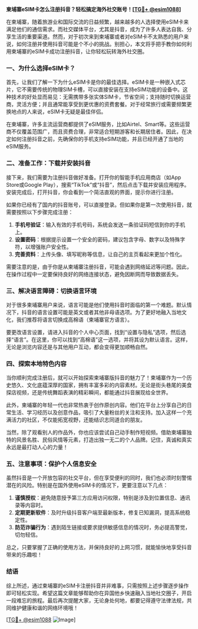 **柬埔寨eSIM卡怎么注册抖音？轻松搞定海外社交账号！[[TG💪+ @esim1088](https://t.me/s/esim1088)]**

在柬埔寨，随着旅游业和国际交流的日益频繁，越来越多的人选择使用eSIM卡来满足他们的通信需求。而社交媒体平台，尤其是抖音，成为了许多人表达自我、分享生活的重要渠道。然而，对于初次来到柬埔寨或者对eSIM卡不太熟悉的用户来说，如何注册并使用抖音可能是个不小的挑战。别担心，本文将手把手教你如何利用柬埔寨的eSIM卡成功注册抖音，让你轻松玩转海外社交圈。

### 一、为什么选择eSIM卡？

首先，让我们了解一下为什么eSIM卡是你的最佳选择。eSIM卡是一种嵌入式芯片，它不需要传统的物理SIM卡槽，可以直接安装在支持eSIM功能的设备中。这种技术的好处显而易见：无需携带多张实体SIM卡，节省空间；支持随时切换运营商，灵活方便；并且通常能享受到更优惠的资费套餐。对于经常旅行或需要频繁更换地点的人来说，eSIM卡无疑是最佳伴侣。

在柬埔寨，许多主流运营商都提供了eSIM服务，比如Airtel、Smart等。这些运营商不仅覆盖范围广，而且资费合理，非常适合短期游客和长期居住者。因此，在决定如何注册抖音之前，先确保你的手机支持eSIM功能，并且已经开通了当地的eSIM服务。

### 二、准备工作：下载并安装抖音

接下来，我们需要为注册抖音做好准备。打开你的智能手机应用商店（如App Store或Google Play），搜索“TikTok”或“抖音”，然后点击下载并安装应用程序。安装完成后，打开抖音，你会看到一个简洁直观的界面，提示你进行注册。

如果你已经有了国内的抖音账号，可以直接登录。但如果你是第一次使用抖音，就需要按照以下步骤完成注册：

1. **手机号验证**：输入有效的手机号码，系统会发送一条验证码短信到你的手机上。
2. **设置密码**：根据提示设置一个安全的密码，建议包含字母、数字以及特殊字符，以增强账户安全性。
3. **完善资料**：上传头像、填写昵称等信息，让自己的主页看起来更加个性化。

需要注意的是，由于你是从柬埔寨注册抖音，可能会遇到网络延迟等问题。因此，在操作过程中一定要保持良好的网络连接状态，避免因断网而导致数据丢失。

### 三、解决语言障碍：切换语言环境

对于很多柬埔寨用户来说，语言可能是他们使用抖音时面临的第一个难题。默认情况下，抖音的语言设置可能是英文或者其他非母语选项。为了更好地融入当地文化，我们推荐将语言切换成高棉语（柬埔寨官方语言）。

要更改语言设置，请进入抖音的个人中心页面，找到“设置与隐私”选项，然后选择“语言”。在这里，你可以找到“高棉语”这一选项，并将其设为默认语言。这样，无论是浏览内容还是与其他用户互动，都会变得更加顺畅自然。

### 四、探索本地特色内容

当你顺利完成注册后，就可以开始探索柬埔寨版抖音的魅力了！柬埔寨作为一个历史悠久、文化底蕴深厚的国家，拥有丰富多彩的内容素材。无论是街头巷尾的美食探店视频，还是传统舞蹈表演的精彩瞬间，都能通过抖音展现给全世界。

此外，柬埔寨的年轻一代也非常热衷于创作原创内容。他们在平台上分享自己的日常生活、学习经历以及创意作品，吸引了大量粉丝的关注和支持。加入这样一个充满活力的社区，不仅能拓宽视野，还能结识志同道合的朋友。

当然，除了观看别人的作品外，你也应该尝试自己动手制作短视频。借助柬埔寨独特的风景名胜、民俗风情等元素，打造出独一无二的个人品牌。记住，真诚和真实永远是最打动人心的力量！

### 五、注意事项：保护个人信息安全

虽然抖音是一个开放包容的社交平台，但在享受便利的同时，我们也必须时刻警惕潜在的风险。特别是在国外使用eSIM卡的情况下，更要注意以下几点：

1. **谨慎授权**：避免随意授予第三方应用访问权限，特别是涉及到位置信息、通讯录等内容时。
2. **定期更新软件**：及时升级抖音客户端至最新版本，修复已知漏洞，提高系统稳定性。
3. **防范诈骗行为**：遇到陌生链接或要求提供敏感信息的情况时，务必提高警觉，切勿轻信。

总之，只要掌握了正确的使用方法，并保持良好的上网习惯，就能愉快地享受抖音带来的乐趣啦！

### 结语

综上所述，通过柬埔寨的eSIM卡注册抖音并非难事，只需按照上述步骤逐步操作即可轻松实现。希望这篇文章能够帮助你在异国他乡快速融入当地社交圈子，开启一段难忘的旅程。最后再次提醒大家，无论身处何地，都要记得遵守法律法规，共同维护健康和谐的网络环境哦！

[[TG💪+ @esim1088](https://t.me/s/esim1088) ![Image](https://i.postimg.cc/4NQfJmqS/Snipaste-2025-05-13-00-14-12.png)]